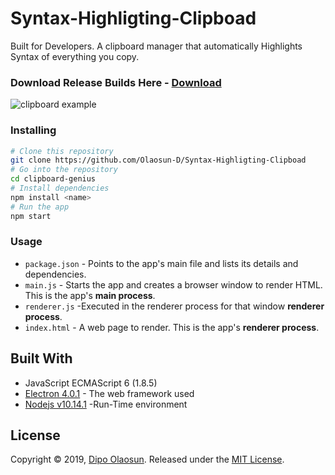 # Syntax-Highligting-Clipboad
Built for Developers. A clipboard manager that automatically Highlights Syntax of everything you copy.

### Download Release Builds Here - [Download](https://mega.nz/#F!Lfh2ESKT!vqivz3rq9G__yn9ccxiwQw)
![clipboard example](https://user-images.githubusercontent.com/44815378/58679259-987af100-835a-11e9-88bd-823cd4fbe453.gif)

### Installing

```bash
# Clone this repository
git clone https://github.com/Olaosun-D/Syntax-Highligting-Clipboad
# Go into the repository
cd clipboard-genius
# Install dependencies
npm install <name>
# Run the app
npm start
```


### Usage

- `package.json` - Points to the app's main file and lists its details and dependencies.
- `main.js` - Starts the app and creates a browser window to render HTML. This is the app's **main process**.
- `renderer.js` -Executed in the renderer process for that window **renderer process**.
- `index.html` - A web page to render. This is the app's **renderer process**.


## Built With

* JavaScript ECMAScript 6 (1.8.5)
* [Electron 4.0.1](https://electronjs.org/) - The web framework used
* [Nodejs v10.14.1](https://nodejs.org/en//) -Run-Time environment

## License

Copyright © 2019, [Dipo Olaosun](https://github.com/Olaosun-D).
Released under the [MIT License](LICENSE).


